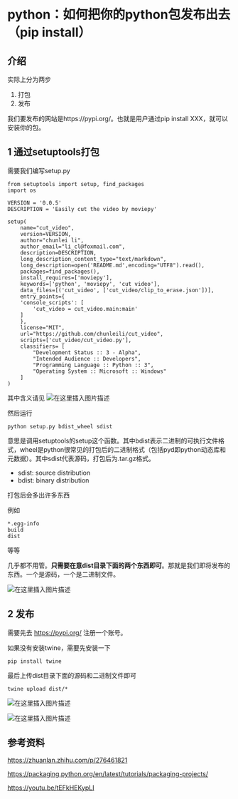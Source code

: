 # python：如何把你的python包发布出去（pip install）
## 介绍
实际上分为两步
1. 打包
2. 发布

我们要发布的网站是https://pypi.org/。也就是用户通过pip install XXX，就可以安装你的包。

## 1 通过setuptools打包
需要我们编写setup.py

```
from setuptools import setup, find_packages
import os

VERSION = '0.0.5'
DESCRIPTION = 'Easily cut the video by moviepy'

setup(
    name="cut_video",
    version=VERSION,
    author="chunlei li",
    author_email="li_cl@foxmail.com",
    description=DESCRIPTION,
    long_description_content_type="text/markdown",
    long_description=open('README.md',encoding="UTF8").read(),
    packages=find_packages(),
    install_requires=['moviepy'],
    keywords=['python', 'moviepy', 'cut video'],
    data_files=[('cut_video', ['cut_video/clip_to_erase.json'])],
    entry_points={
    'console_scripts': [
        'cut_video = cut_video.main:main'
    ]
    },
    license="MIT",
    url="https://github.com/chunleili/cut_video",
    scripts=['cut_video/cut_video.py'],
    classifiers= [
        "Development Status :: 3 - Alpha",
        "Intended Audience :: Developers",
        "Programming Language :: Python :: 3",
        "Operating System :: Microsoft :: Windows"
    ]
)
```
其中含义请见
![在这里插入图片描述](https://img-blog.csdnimg.cn/663bb4f3f861408f8b68e6cd4829d65a.png)

然后运行

```
python setup.py bdist_wheel sdist
```
意思是调用setuptools的setup这个函数。其中bdist表示二进制的可执行文件格式，wheel是python很常见的打包后的二进制格式（包括pyd即python动态库和元数据）。其中sdist代表源码，打包后为.tar.gz格式。

- sdist: source distribution
- bdist: binary distribution


打包后会多出许多东西

例如
```
*.egg-info
build
dist
```
等等

几乎都不用管。**只需要在意dist目录下面的两个东西即可**。那就是我们即将发布的东西。一个是源码，一个是二进制文件。

![在这里插入图片描述](https://img-blog.csdnimg.cn/37c4ffeed42343f9b1c543fdc8ef24b3.png)

## 2 发布
需要先去 https://pypi.org/  注册一个账号。


如果没有安装twine，需要先安装一下

```
pip install twine
```

最后上传dist目录下面的源码和二进制文件即可

```
twine upload dist/*
```

![在这里插入图片描述](https://img-blog.csdnimg.cn/937d9816f974452fab8c3daa5469cb27.png)

![在这里插入图片描述](https://img-blog.csdnimg.cn/584394d42e6845d390bb4b994f9dcb76.png)

## 参考资料
https://zhuanlan.zhihu.com/p/276461821

https://packaging.python.org/en/latest/tutorials/packaging-projects/

https://youtu.be/tEFkHEKypLI
